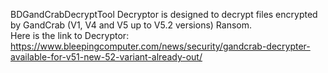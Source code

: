 BDGandCrabDecryptTool Decryptor is designed to decrypt files encrypted by GandCrab (V1, V4 and V5 up to V5.2 versions) Ransom.\
Here is the link to Decryptor:\
https://www.bleepingcomputer.com/news/security/gandcrab-decrypter-available-for-v51-new-52-variant-already-out/
